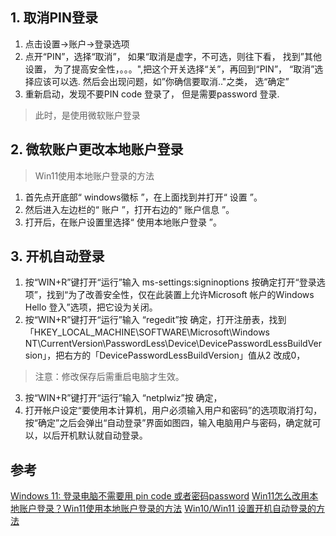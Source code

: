 ## 1. 取消PIN登录
1. 点击设置->账户->登录选项
2. 点开“PIN”，选择“取消”， 如果“取消是虚字，不可选，则往下看， 找到”其他设置， 为了提高安全性，。。。",把这个开关选择“关”，再回到“PIN”， “取消”选择应该可以选. 然后会出现问题，如”你确信要取消.."之类， 选“确定”
3. 重新启动，发现不要PIN code 登录了， 但是需要password 登录.
> 此时，是使用微软账户登录

## 2. 微软账户更改本地账户登录
> Win11使用本地账户登录的方法

1. 首先点开底部“ windows徽标 ”，在上面找到并打开“ 设置 ”。
2. 然后进入左边栏的“ 账户 ”，打开右边的“ 账户信息 ”。
3. 打开后，在账户设置里选择“ 使用本地账户登录 ”。

## 3. 开机自动登录
1. 按“WIN+R”键打开“运行”输入 ms-settings:signinoptions 按确定打开“登录选项”，找到“为了改善安全性，仅在此装置上允许Microsoft 帐户的Windows Hello 登入”选项，把它设为关闭。
2. 按“WIN+R”键打开“运行”输入 “regedit”按 确定，打开注册表，找到「HKEY_LOCAL_MACHINE\SOFTWARE\Microsoft\Windows NT\CurrentVersion\PasswordLess\Device\DevicePasswordLessBuildVersion」，把右方的「DevicePasswordLessBuildVersion」值从2 改成0，
> 注意：修改保存后需重启电脑才生效。

3. 按“WIN+R”键打开“运行”输入 “netplwiz”按 确定，
4. 打开帐户设定“要使用本计算机，用户必须输入用户和密码”的选项取消打勾，按“确定”之后会弹出“自动登录”界面如图四，输入电脑用户与密码，确定就可以，以后开机默认就自动登录。


## 参考

[Windows 11: 登录电脑不需要用 pin code 或者密码password](https://blog.csdn.net/m0_60558800/article/details/123769129)
[Win11怎么改用本地账户登录？Win11使用本地账户登录的方法](https://www.xitongzhijia.net/xtjc/20230417/286680.html)
[Win10/Win11 设置开机自动登录的方法](https://zhuanlan.zhihu.com/p/624433183?utm_id=0)